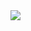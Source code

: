 
<div style="display:flex;align-items:center;">
  <a href="https://github.com/cipher-edu?tab=repositories">
    <img src="https://github-readme-stats.vercel.app/api?username=cipher-edu&show_icons=true&theme=material-palenight&count_private=true&hide_border=true" />
  </a>  
</div>
